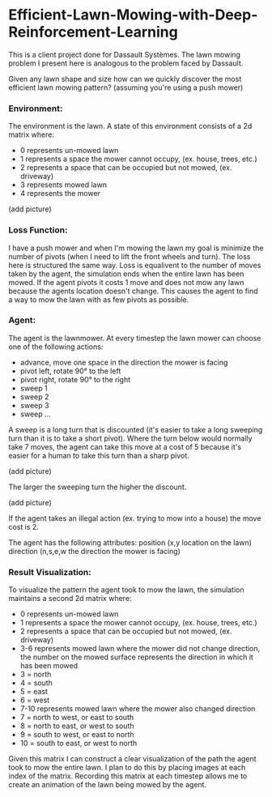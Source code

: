 # Efficient-Lawn-Mowing-with-Deep-Reinforcement-Learning

This is a client project done for Dassault Systèmes. The lawn mowing problem I present here is analogous to the problem faced by Dassault.

Given any lawn shape and size how can we quickly discover the most efficient lawn mowing pattern? (assuming you're using a push mower)

### Environment:
The environment is the lawn.
A state of this environment consists of a 2d matrix where:
- 0 represents un-mowed lawn
- 1 represents a space the mower cannot occupy, (ex. house, trees, etc.)
- 2 represents a space that can be occupied but not mowed, (ex. driveway)
- 3 represents mowed lawn
- 4 represents the mower
    
(add picture)

### Loss Function:
I have a push mower and when I'm mowing the lawn my goal is minimize the number of pivots (when I need to lift the front wheels and turn).
The loss here is structured the same way.
Loss is equalivent to the number of moves taken by the agent, the simulation ends when the entire lawn has been mowed.
If the agent pivots it costs 1 move and does not mow any lawn because the agents location doesn't change.
This causes the agent to find a way to mow the lawn with as few pivots as possible.

### Agent:
The agent is the lawnmower.
At every timestep the lawn mower can choose one of the following actions:
- advance, move one space in the direction the mower is facing
- pivot left, rotate 90° to the left
- pivot right, rotate 90° to the right
- sweep 1
- sweep 2
- sweep 3
- sweep ...

A sweep is a long turn that is discounted (it's easier to take a long sweeping turn than it is to take a short pivot).
Where the turn below would normally take 7 moves, the agent can take this move at a cost of 5 because it's easier for a human to take this turn than a sharp pivot.

(add picture)

The larger the sweeping turn the higher the discount.

(add picture)

If the agent takes an illegal action (ex. trying to mow into a house) the move cost is 2.

The agent has the following attributes:
    position (x,y location on the lawn)
    direction (n,s,e,w the direction the mower is facing)
    
### Result Visualization:
To visualize the pattern the agent took to mow the lawn, the simulation maintains a second 2d matrix where:
- 0 represents un-mowed lawn
- 1 represents a space the mower cannot occupy, (ex. house, trees, etc.)
- 2 represents a space that can be occupied but not mowed, (ex. driveway)
- 3-6 represents mowed lawn where the mower did not change direction, the number on the mowed surface represents the direction in which it has been mowed
- 3 = north
- 4 = south
- 5 = east
- 6 = west
- 7-10 represents mowed lawn where the mower also changed direction
- 7 = north to west, or east to south
- 8 = north to east, or west to south
- 9 = south to west, or east to north
- 10 = south to east, or west to north

Given this matrix I can construct a clear visualization of the path the agent took to mow the entire lawn.
I plan to do this by placing images at each index of the matrix.
Recording this matrix at each timestep allows me to create an animation of the lawn being mowed by the agent.
